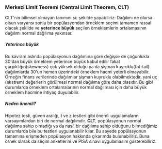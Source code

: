 ### Merkezi Limit Teoremi (Central Limit Theorem, CLT)

CLT'nin bilimsel olmayan tanımını şu şekilde yapabiliriz:
Dağılımı ne olursa olsun varyansı sonlu bir popülasyondan örneklem seçimi tamamen rassal olacak şekilde ve **yeterince büyük** seçilen örneklemlerin ortalamasının dağılımı normal 
dağılıma yakınsar.

##### _Yeterince büyük_
Bu kavram aslında popülasyonun dağılımına göre değişse de çoğunlukla 30'dan büyük örneklem yeterince büyük kabul  edilir fakat çarpıklığın(skewness) çok yüksek olduğu ya da şişman 
kuyruklu(fat-tail) dağılımlarda 30'un hemen üzerindeki örneklem hacmi yeterli olmayabilir. Örneğin finans verilerinde dağılımlar şişman kuyruklu olabilmektedir, yani uç (ekstrem) 
değerlerin görülmesi normal dağılıma göre daha olasıdır. Bu gibi durumlarda örneklem ortalamalarının normal dağılması için daha büyük örneklem hacmine ihtiyaç duyulabilir.

##### Neden önemli?
Hipotez testi, güven aralığı, t ve z testleri gibi önemli uygulamaların varsayımlardan biri de normal dağılımdır. **CLT**, popülasyonun normal dağılıma sahip olmadığı ya da nasıl 
bir dağılıma sahip olduğunu bilmediğimiz durumlarda bile bu testleri uygulanabilir kılar. Bu sayede popülasyonun tamamına erişmeden popülasyon hakkında çıkarımda bulunabiliriz. 
Buna örnek olarak da seçim anketlerini ve PISA sınavı uygulamasını gösterebiliriz.
